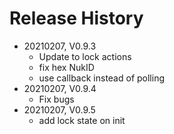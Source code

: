 # Release History

* 20210207, V0.9.3
  * Update to lock actions
  * fix hex NukID
  * use callback instead of polling
* 20210207, V0.9.4
  * Fix bugs
* 20210207, V0.9.5
  * add lock state on init
